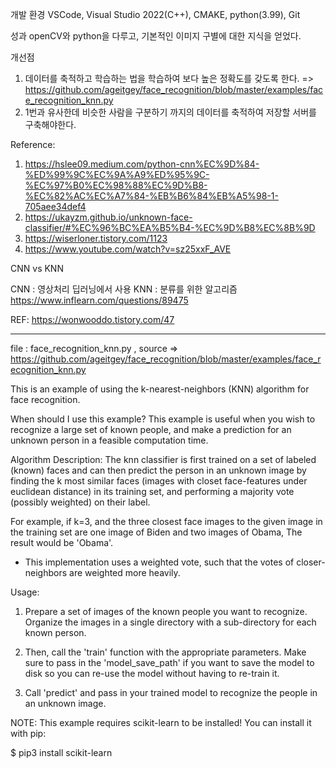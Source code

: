 개발 환경
VSCode, Visual Studio 2022(C++), CMAKE, python(3.99), Git

성과 
openCV와 python을 다루고, 기본적인 이미지 구별에 대한 지식을 얻었다. 

개선점  
1. 데이터를 축적하고 학습하는 법을 학습하여 보다 높은 정확도를 갖도록 한다.
=> https://github.com/ageitgey/face_recognition/blob/master/examples/face_recognition_knn.py 
2. 1번과 유사한데 비슷한 사람을 구분하기 까지의 데이터를 축적하여 저장할 서버를 구축해야한다.


Reference:
1. https://hslee09.medium.com/python-cnn%EC%9D%84-%ED%99%9C%EC%9A%A9%ED%95%9C-%EC%97%B0%EC%98%88%EC%9D%B8-%EC%82%AC%EC%A7%84-%EB%B6%84%EB%A5%98-1-705aee34def4
2. https://ukayzm.github.io/unknown-face-classifier/#%EC%96%BC%EA%B5%B4-%EC%9D%B8%EC%8B%9D
3. https://wiserloner.tistory.com/1123
4. https://www.youtube.com/watch?v=sz25xxF_AVE



CNN vs KNN

CNN : 영상처리 딥러닝에서 사용
KNN : 분류를 위한 알고리즘 
https://www.inflearn.com/questions/89475

REF: https://wonwooddo.tistory.com/47



---------------------------------------------------------------------------------------------
file : face_recognition_knn.py , source => https://github.com/ageitgey/face_recognition/blob/master/examples/face_recognition_knn.py

This is an example of using the k-nearest-neighbors (KNN) algorithm for face recognition.

When should I use this example?
This example is useful when you wish to recognize a large set of known people,
and make a prediction for an unknown person in a feasible computation time.

Algorithm Description:
The knn classifier is first trained on a set of labeled (known) faces and can then predict the person
in an unknown image by finding the k most similar faces (images with closet face-features under euclidean distance)
in its training set, and performing a majority vote (possibly weighted) on their label.

For example, if k=3, and the three closest face images to the given image in the training set are one image of Biden
and two images of Obama, The result would be 'Obama'.

* This implementation uses a weighted vote, such that the votes of closer-neighbors are weighted more heavily.

Usage:

1. Prepare a set of images of the known people you want to recognize. Organize the images in a single directory
   with a sub-directory for each known person.

2. Then, call the 'train' function with the appropriate parameters. Make sure to pass in the 'model_save_path' if you
   want to save the model to disk so you can re-use the model without having to re-train it.

3. Call 'predict' and pass in your trained model to recognize the people in an unknown image.

NOTE: This example requires scikit-learn to be installed! You can install it with pip:

$ pip3 install scikit-learn
